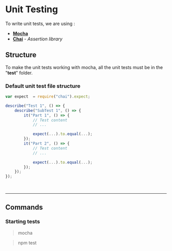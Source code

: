 # Unit Testing

To write unit tests, we are using :
- [**Mocha**](https://mochajs.org/)
- [**Chai**](https://www.chaijs.com/) - *Assertion library*

## Structure
To make the unit tests working with mocha, all the unit tests must be in the "**test**" folder.

### Default unit test file structure
```js
var expect  = require("chai").expect;

describe("Test 1", () => {
    describe("SubTest 1", () => {
        it("Part 1", () => {
            // Test content 
            // ...

            expect(...).to.equal(...);
        });
        it("Part 2", () => {
            // Test content 
            // ...

            expect(...).to.equal(...);
        });
    });
});

```

<br/>

---

## Commands
### Starting tests
> mocha

> npm test
